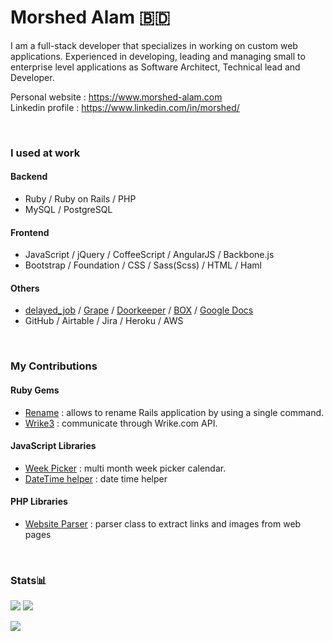 # Morshed Alam 🇧🇩

I am a full-stack developer that specializes in working on custom web applications. Experienced in developing, leading and managing small to enterprise level applications as Software Architect, Technical lead and Developer.

Personal website : https://www.morshed-alam.com  
Linkedin profile : https://www.linkedin.com/in/morshed/

<br />

### I used at work

#### Backend
* Ruby / Ruby on Rails / PHP
* MySQL / PostgreSQL

#### Frontend
* JavaScript / jQuery / CoffeeScript / AngularJS / Backbone.js
* Bootstrap / Foundation / CSS / Sass(Scss) / HTML / Haml

#### Others
* [delayed_job](https://github.com/collectiveidea/delayed_job) / [Grape](https://github.com/ruby-grape/grape) / [Doorkeeper](https://github.com/doorkeeper-gem/doorkeeper) / [BOX](https://github.com/cburnette/boxr) / [Google Docs](https://github.com/gimite/google-drive-ruby)
* GitHub / Airtable / Jira / Heroku / AWS

<br />

### My Contributions

#### Ruby Gems

* [Rename](https://github.com/morshedalam/rename) : allows to rename Rails application by using a single command.
* [Wrike3](https://github.com/morshedalam/wrike3) : communicate through Wrike.com API.

#### JavaScript Libraries

* [Week Picker](https://github.com/morshedalam/week-picker) : multi month week picker calendar.
* [DateTime helper](https://github.com/morshedalam/date_time_helper) : date time helper

#### PHP Libraries

* [Website Parser](https://github.com/morshedalam/url-scraper-php) : parser class to extract links and images from web pages

<br />

### Stats📊

![](https://github-profile-summary-cards.vercel.app/api/cards/stats?username=morshedalam&theme=default)
![](https://github-profile-summary-cards.vercel.app/api/cards/repos-per-language?username=morshedalam&theme=default)

![](https://github-profile-summary-cards.vercel.app/api/cards/profile-details?username=morshedalam&theme=default)
